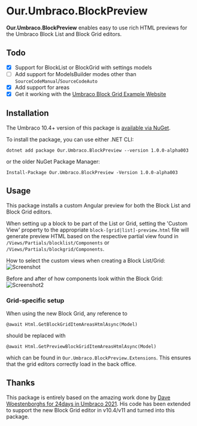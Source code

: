 ﻿# Our.Umbraco.BlockPreview

**Our.Umbraco.BlockPreview** enables easy to use rich HTML previews for the Umbraco Block List and Block Grid editors.

## Todo
- [x] Support for BlockList or BlockGrid with settings models
- [ ] Add support for ModelsBuilder modes other than `SourceCodeManual`/`SourceCodeAuto`
- [x] Add support for areas
- [x] Get it working with the [Umbraco Block Grid Example Website](https://github.com/umbraco/Umbraco.BlockGrid.Example.Website)
## Installation
The Umbraco 10.4+ version of this package is [available via NuGet](https://www.nuget.org/packages/Our.Umbraco.BlockPreview).

To install the package, you can use either .NET CLI:

```
dotnet add package Our.Umbraco.BlockPreview --version 1.0.0-alpha003
```

or the older NuGet Package Manager:

```
Install-Package Our.Umbraco.BlockPreview -Version 1.0.0-alpha003
```

## Usage
This package installs a custom Angular preview for both the Block List and Block Grid editors.

When setting up a block to be part of the List or Grid, setting the 'Custom View' property to the appropriate `block-[grid|list]-preview.html` file will generate preview HTML based on the respective partial view found in `/Views/Partials/blocklist/Components` or `/Views/Partials/blockgrid/Components`.

How to select the custom views when creating a Block List/Grid:
![Screenshot](https://github.com/rickbutterfield/Our.Umbraco.BlockPreview/blob/main/screenshots/screenshot1.png "The Umbraco backoffice showing a panel titled 'Select view', with two HTML files in a list available for selection")

Before and after of how components look within the Block Grid:
![Screenshot2](https://github.com/rickbutterfield/Our.Umbraco.BlockPreview/blob/main/screenshots/screenshot2.png "Before and after of how components look within the Block Grid")

### Grid-specific setup
When using the new Block Grid, any reference to
```
@await Html.GetBlockGridItemAreasHtmlAsync(Model)
```
should be replaced with
```
@await Html.GetPreviewBlockGridItemAreasHtmlAsync(Model)
```
which can be found in `Our.Umbraco.BlockPreview.Extensions`. This ensures that the grid editors correctly load in the back office.

## Thanks
This package is entirely based on the amazing work done by [Dave Woestenborghs for 24days in Umbraco 2021](https://archive.24days.in/umbraco-cms/2021/advanced-blocklist-editor/). His code has been extended to support the new Block Grid editor in v10.4/v11 and turned into this package.

